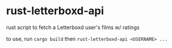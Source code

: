 # rust-letterboxd-api

rust script to fetch a Letterboxd user's films w/ ratings

to use, run `cargo build` then `rust-letterboxd-api <USERNAME> ...`

